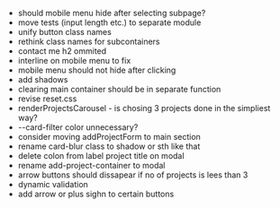 - should mobile menu hide after selecting subpage?
- move tests (input length etc.) to separate module
- unify button class names
- rethink class names for subcontainers
- contact me h2 ommited
- interline on mobile menu to fix
- mobile menu should not hide after clicking
- add shadows
- clearing main container should be in separate function
- revise reset.css
- renderProjectsCarousel - is chosing 3 projects done in the simpliest way?
- --card-filter color unnecessary?
- consider moving addProjectForm to main section
- rename card-blur class to shadow or sth like that
- delete colon from label project title on modal
- rename add-project-container to modal
- arrow buttons should dissapear if no of projects is lees than 3
- dynamic validation
- add arrow or plus sighn to certain buttons
